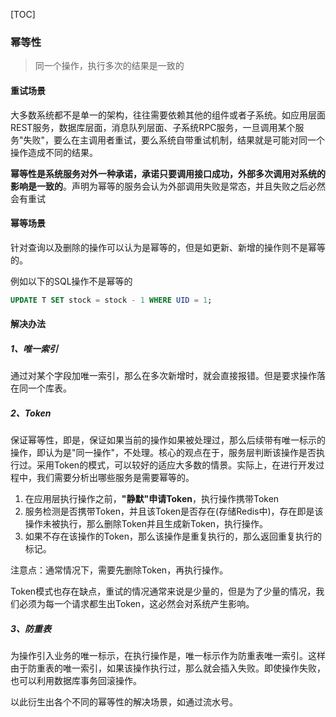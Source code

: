 [TOC]

### 幂等性

> 同一个操作，执行多次的结果是一致的

#### 重试场景

大多数系统都不是单一的架构，往往需要依赖其他的组件或者子系统。如应用层面REST服务，数据库层面，消息队列层面、子系统RPC服务，一旦调用某个服务"失败"，要么在主调用者重试，要么系统自带重试机制，结果就是可能对同一个操作造成不同的结果。

**幂等性是系统服务对外一种承诺，承诺只要调用接口成功，外部多次调用对系统的影响是一致的**。声明为幂等的服务会认为外部调用失败是常态，并且失败之后必然会有重试

#### 幂等场景

针对查询以及删除的操作可以认为是幂等的，但是如更新、新增的操作则不是幂等的。

例如以下的SQL操作不是幂等的

~~~sql
UPDATE T SET stock = stock - 1 WHERE UID = 1;
~~~

#### 解决办法

##### 1、唯一索引

通过对某个字段加唯一索引，那么在多次新增时，就会直接报错。但是要求操作落在同一个库表。

##### 2、Token

保证幂等性，即是，保证如果当前的操作如果被处理过，那么后续带有唯一标示的操作，即认为是"同一操作"，不处理。核心的观点在于，服务层判断该操作是否执行过。采用Token的模式，可以较好的适应大多数的情景。实际上，在进行开发过程中，我们需要分析出哪些服务是需要幂等的。

1. 在应用层执行操作之前，**"静默"申请Token**，执行操作携带Token
2. 服务检测是否携带Token，并且该Token是否存在(存储Redis中)，存在即是该操作未被执行，那么删除Token并且生成新Token，执行操作。
3. 如果不存在该操作的Token，那么该操作是重复执行的，那么返回重复执行的标记。

注意点：通常情况下，需要先删除Token，再执行操作。

Token模式也存在缺点，重试的情况通常来说是少量的，但是为了少量的情况，我们必须为每一个请求都生出Token，这必然会对系统产生影响。

##### 3、防重表

为操作引入业务的唯一标示，在执行操作是，唯一标示作为防重表唯一索引。这样由于防重表的唯一索引，如果该操作执行过，那么就会插入失败。即使操作失败，也可以利用数据库事务回滚操作。

以此衍生出各个不同的幂等性的解决场景，如通过流水号。

